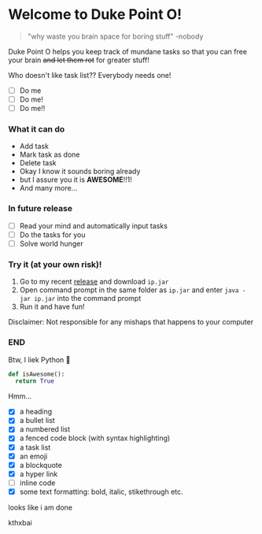 # Welcome to Duke Point O!

> "why waste you brain space for boring stuff" -nobody

Duke Point O helps you keep track of mundane tasks so that you can free your brain
~~and let them rot~~ for greater stuff!

Who doesn't like task list??
Everybody needs one!
- [ ] Do me
- [ ] Do me!
- [ ] Do me!!

### What it can do
- Add task
- Mark task as done
- Delete task
- Okay I know it sounds boring already
- but I assure you it is **AWESOME**!!1!
- And many more...

### In future release
- [ ] Read your mind and automatically input tasks
- [ ] Do the tasks for you
- [ ] Solve world hunger

### Try it (at your own risk)!
1. Go to my recent [release](https://github.com/bklimey/ip/releases/tag/A-Jar) and download `ip.jar`
1. Open command prompt in the same folder as `ip.jar` and enter `java -jar ip.jar` into the command prompt
1. Run it and have fun!

Disclaimer: Not responsible for any mishaps that happens to your computer
   
### END

Btw, I liek Python :snake:
```python
def isAwesome():
  return True
```

Hmm...
- [X] a heading 
- [X] a bullet list
- [X] a numbered list
- [X] a fenced code block (with syntax highlighting)
- [X] a task list
- [X] an emoji
- [X] a blockquote
- [X] a hyper link
- [ ] inline code
- [X] some text formatting: bold, italic, stikethrough etc.

looks like i am done

kthxbai